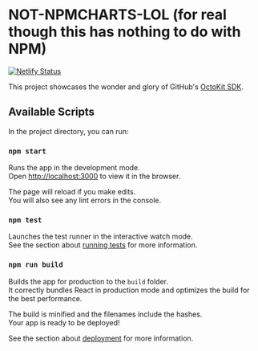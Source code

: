 # NOT-NPMCHARTS-LOL (for real though this has nothing to do with NPM)

[![Netlify Status](https://api.netlify.com/api/v1/badges/69638333-1238-464b-89b2-e183346e78bf/deploy-status)](https://app.netlify.com/sites/not-npmcharts-lol/deploys)

This project showcases the wonder and glory of GitHub's [OctoKit SDK](https://github.com/octokit).

## Available Scripts

In the project directory, you can run:

### `npm start`

Runs the app in the development mode.\
Open [http://localhost:3000](http://localhost:3000) to view it in the browser.

The page will reload if you make edits.\
You will also see any lint errors in the console.

### `npm test`

Launches the test runner in the interactive watch mode.\
See the section about [running tests](https://facebook.github.io/create-react-app/docs/running-tests) for more information.

### `npm run build`

Builds the app for production to the `build` folder.\
It correctly bundles React in production mode and optimizes the build for the best performance.

The build is minified and the filenames include the hashes.\
Your app is ready to be deployed!

See the section about [deployment](https://facebook.github.io/create-react-app/docs/deployment) for more information.
